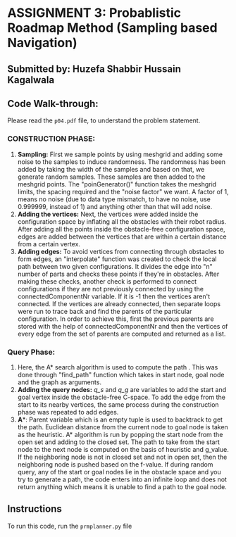 # ASSIGNMENT 3: Probablistic Roadmap Method (Sampling based Navigation)
## Submitted by: Huzefa Shabbir Hussain Kagalwala

## Code Walk-through:
Please read the `p04.pdf` file, to understand the problem statement.
### CONSTRUCTION PHASE:
1. **Sampling:**
   First we sample points by using meshgrid and adding some noise to the samples to induce randomness. The randomness has been added by    taking the width of the samples and based on that, we generate random samples. These samples are then added to the meshgrid points. The    "poinGenerator()" function takes the meshgrid limits, the spacing required and the "noise factor" we want. A factor of 1, means no noise    (due to data type mismatch, to have no noise, use 0.999999, instead of 1) and anything other than that will add noise.
2. **Adding the vertices:**
   Next, the vertices were added inside the configuration space by inflating all the obstacles with their robot radius. After adding all    the points inside the obstacle-free configuration space, edges are added between the vertices that are within a certain distance from a    certain vertex. 
3. **Adding edges:**
   To avoid vertices from connecting through obstacles to form edges, an "interpolate" function was created to check the local path between    two given configurations. It divides the edge into "n" number of parts and checks these points if they're in obstacles. After making    these checks, another check is performed to connect configurations if they are not previously connected by using the    connectedComponentNr variable. If it is -1 then the vertices aren't connected. If the vertices are already connected, then separate    loops were run to trace back and find the parents of the particular configuration. In order to achieve this, first the previous parents    are stored with the help of connectedComponentNr and then the vertices of every edge from the set of parents are computed and returned    as a list.

### Query Phase:
1. Here, the A* search algorithm is used to compute the path . This was done through "find_path" function which takes in start node, goal    node and the graph as arguments. 
2. **Adding the query nodes:**
   *q_s* and *q_g* are variables to add the start and goal vertex inside the obstacle-free C-space. To add the edge from the start to its      nearby vertices, the same process during the construction phase was repeated to add edges. 
3. **A***:
   Parent variable which is an empty tuple is used to backtrack to get the path. Euclidean distance from the current node to goal node is    taken as the heuristic. A* algorithm is run by popping the start node from the open set and adding to the closed set. The path to take    from the start node to the next node is computed on the basis of heuristic and g_value. If the neighboring node is not in closed set and    not in open set, then the neighboring node is pushed based on the f-value. If during random query, any of the start or goal nodes lie in    the obstacle space and you try to generate a path, the code enters into an infinite loop and does not return anything which means it is    unable to find a path to the goal node.  

## Instructions
To run this code, run the `prmplanner.py` file
